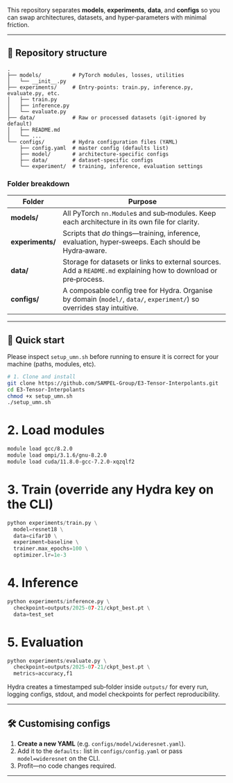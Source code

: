 This repository separates **models**, **experiments**, **data**, and **configs** so you can swap architectures, datasets, and hyper‑parameters with minimal friction.

---

## 📁 Repository structure

```text
.
├── models/          # PyTorch modules, losses, utilities
│   └── __init__.py
├── experiments/     # Entry‑points: train.py, inference.py, evaluate.py, etc.
│   ├── train.py
│   ├── inference.py
│   └── evaluate.py
├── data/            # Raw or processed datasets (git‑ignored by default)
│   ├── README.md
│   └── ...
└── configs/         # Hydra configuration files (YAML)
    ├── config.yaml  # master config (defaults list)
    ├── model/       # architecture‑specific configs
    ├── data/        # dataset‑specific configs
    └── experiment/  # training, inference, evaluation settings
```

### Folder breakdown

| Folder           | Purpose                                                                                                                |
| ---------------- | ---------------------------------------------------------------------------------------------------------------------- |
| **models/**      | All PyTorch `nn.Module`s and sub‑modules. Keep each architecture in its own file for clarity.                          |
| **experiments/** | Scripts that *do* things—training, inference, evaluation, hyper‑sweeps. Each should be Hydra‑aware.                    |
| **data/**        | Storage for datasets or links to external sources. Add a `README.md` explaining how to download or pre‑process.        |
| **configs/**     | A composable config tree for Hydra. Organise by domain (`model/`, `data/`, `experiment/`) so overrides stay intuitive. |

---

## 🚀 Quick start

Please inspect `setup_umn.sh` before running to ensure it is correct for your machine (paths, modules, etc).

```bash
# 1. Clone and install
git clone https://github.com/SAMPEL-Group/E3-Tensor-Interpolants.git
cd E3-Tensor-Interpolants
chmod +x setup_umn.sh
./setup_umn.sh
```

# 2. Load modules 
```bash
module load gcc/8.2.0
module load ompi/3.1.6/gnu-8.2.0
module load cuda/11.8.0-gcc-7.2.0-xqzqlf2
```

# 3. Train (override any Hydra key on the CLI)
```python
python experiments/train.py \
  model=resnet18 \
  data=cifar10 \
  experiment=baseline \
  trainer.max_epochs=100 \
  optimizer.lr=1e-3
```

# 4. Inference
```python
python experiments/inference.py \
  checkpoint=outputs/2025-07-21/ckpt_best.pt \
  data=test_set
```

# 5. Evaluation
```python
python experiments/evaluate.py \
  checkpoint=outputs/2025-07-21/ckpt_best.pt \
  metrics=accuracy,f1
```

Hydra creates a timestamped sub‑folder inside `outputs/` for every run, logging configs, stdout, and model checkpoints for perfect reproducibility.

---

## 🛠️ Customising configs

1. **Create a new YAML** (e.g. `configs/model/wideresnet.yaml`).
2. Add it to the `defaults:` list in `configs/config.yaml` or pass `model=wideresnet` on the CLI.
3. Profit—no code changes required.

---